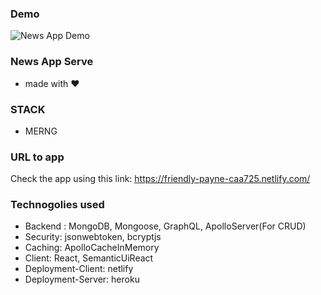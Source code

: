 ### Demo
![News App Demo](https://github.com/benyam7/news-app-server/blob/master/demo/ux_demo.gif)

### News App Serve
-  made with ❤

### STACK
   - MERNG

### URL to app
Check the app using this link: https://friendly-payne-caa725.netlify.com/

### Technogolies used
- Backend : MongoDB, Mongoose, GraphQL, ApolloServer(For CRUD)
- Security: jsonwebtoken, bcryptjs
- Caching: ApolloCacheInMemory
- Client: React, SemanticUiReact
- Deployment-Client: netlify
- Deployment-Server: heroku
